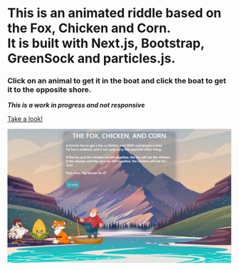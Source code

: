 <h1>This is an animated riddle based on the Fox, Chicken and Corn.<br>
It is built with Next.js, Bootstrap, GreenSock and particles.js.</h1>

<h3>Click on an animal to get it in the boat and click the boat to get it to the opposite shore.</h3>

***This is a work in progress and not responsive***

[Take a look!](https://gorgeous-rolypoly-35d7d5.netlify.app)

![Screen shot](/public/images/screen.png)



